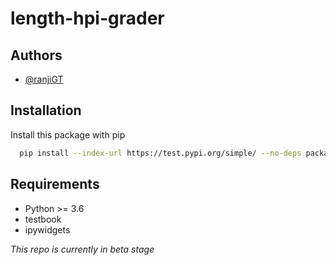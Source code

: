 # length-hpi-grader


## Authors

- [@ranjiGT](https://www.github.com/ranjiGT)

## Installation

Install this package with pip

```bash
  pip install --index-url https://test.pypi.org/simple/ --no-deps package_template
```
## Requirements

* Python >= 3.6
* testbook
* ipywidgets

_This repo is currently in beta stage_
